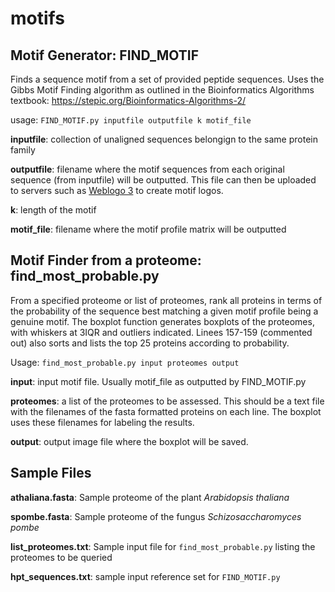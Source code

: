 motifs
======

Motif Generator: FIND_MOTIF
--------------

Finds a sequence motif from a set of provided peptide sequences.
Uses the Gibbs Motif Finding algorithm as outlined in the Bioinformatics Algorithms textbook:
https://stepic.org/Bioinformatics-Algorithms-2/


usage: `FIND_MOTIF.py inputfile outputfile k motif_file`

**inputfile**: collection of unaligned sequences belongign to the same protein family

**outputfile**: filename where the motif sequences from each original sequence (from inputfile) will be outputted. This file can then be uploaded to servers such as [Weblogo 3](http://weblogo.threeplusone.com/create.cgi) to create motif logos. 

**k**: length of the motif

**motif_file**: filename where the motif profile matrix will be outputted



Motif Finder from a proteome: find_most_probable.py
-----------

From a specified proteome or list of proteomes, rank all proteins in terms of the probability of the sequence best matching a given motif profile being a genuine motif. The boxplot function generates boxplots of the proteomes, with whiskers at 3IQR and outliers indicated. 
Linees 157-159 (commented out) also sorts and lists the top 25 proteins according to probability. 

Usage: `find_most_probable.py input proteomes output`

**input**: input motif file. Usually motif_file as outputted by FIND_MOTIF.py

**proteomes**: a list of the proteomes to be assessed. This should be a text file with the filenames of the fasta formatted proteins on each line. The boxplot uses these filenames for labeling the results.

**output**: output image file where the boxplot will be saved. 

Sample Files
-----------

**athaliana.fasta**: Sample proteome of the plant *Arabidopsis thaliana*

**spombe.fasta**: Sample proteome of the fungus *Schizosaccharomyces pombe*

**list_proteomes.txt**: Sample input file for `find_most_probable.py` listing the proteomes to be queried

**hpt_sequences.txt**: sample input reference set for `FIND_MOTIF.py`
